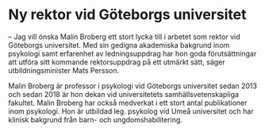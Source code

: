 # Ny rektor vid Göteborgs universitet

– Jag vill önska Malin Broberg ett stort lycka till i arbetet som rektor vid Göteborgs universitet. Med sin gedigna akademiska bakgrund inom psykologi samt erfarenhet av ledningsuppdrag har hon goda förutsättningar att utföra sitt kommande rektorsuppdrag på ett utmärkt sätt, säger utbildningsminister Mats Persson.

Malin Broberg är professor i psykologi vid Göteborgs universitet sedan 2013 och sedan 2018 är hon dekan vid universitetets samhällsvetenskapliga fakultet. Malin Broberg har också medverkat i ett stort antal publikationer inom psykologi. Hon är utbildad leg. psykolog vid Umeå universitet och har klinisk bakgrund från barn- och ungdomshabilitering.
